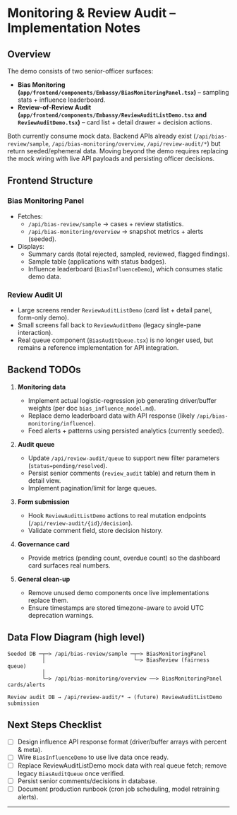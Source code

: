# Monitoring & Review Audit – Implementation Notes

## Overview
The demo consists of two senior-officer surfaces:
- **Bias Monitoring (`app/frontend/components/Embassy/BiasMonitoringPanel.tsx`)** – sampling stats + influence leaderboard.
- **Review-of-Review Audit (`app/frontend/components/Embassy/ReviewAuditListDemo.tsx` and `ReviewAuditDemo.tsx`)** – card list + detail drawer + decision actions.

Both currently consume mock data. Backend APIs already exist (`/api/bias-review/sample`, `/api/bias-monitoring/overview`, `/api/review-audit/*`) but return seeded/ephemeral data. Moving beyond the demo requires replacing the mock wiring with live API payloads and persisting officer decisions.

## Frontend Structure
### Bias Monitoring Panel
- Fetches:
  - `/api/bias-review/sample` → cases + review statistics.
  - `/api/bias-monitoring/overview` → snapshot metrics + alerts (seeded).
- Displays:
  - Summary cards (total rejected, sampled, reviewed, flagged findings).
  - Sample table (applications with status badges).
  - Influence leaderboard (`BiasInfluenceDemo`), which consumes static demo data.

### Review Audit UI
- Large screens render `ReviewAuditListDemo` (card list + detail panel, form-only demo).
- Small screens fall back to `ReviewAuditDemo` (legacy single-pane interaction).
- Real queue component (`BiasAuditQueue.tsx`) is no longer used, but remains a reference implementation for API integration.

## Backend TODOs
1. **Monitoring data**
   - Implement actual logistic-regression job generating driver/buffer weights (per doc `bias_influence_model.md`).
   - Replace demo leaderboard data with API response (likely `/api/bias-monitoring/influence`).
   - Feed alerts + patterns using persisted analytics (currently seeded).

2. **Audit queue**
   - Update `/api/review-audit/queue` to support new filter parameters (`status=pending/resolved`).
   - Persist senior comments (`review_audit` table) and return them in detail view.
   - Implement pagination/limit for large queues.

3. **Form submission**
   - Hook `ReviewAuditListDemo` actions to real mutation endpoints (`/api/review-audit/{id}/decision`).
   - Validate comment field, store decision history.

4. **Governance card**
   - Provide metrics (pending count, overdue count) so the dashboard card surfaces real numbers.

5. **General clean-up**
   - Remove unused demo components once live implementations replace them.
   - Ensure timestamps are stored timezone-aware to avoid UTC deprecation warnings.

## Data Flow Diagram (high level)
```
Seeded DB ─┬─> /api/bias-review/sample ─┬─> BiasMonitoringPanel
           │                            └─> BiasReview (fairness queue)
           │
           └─> /api/bias-monitoring/overview ──> BiasMonitoringPanel cards/alerts

Review audit DB → /api/review-audit/* → (future) ReviewAuditListDemo submission
```

## Next Steps Checklist
- [ ] Design influence API response format (driver/buffer arrays with percent & meta).
- [ ] Wire `BiasInfluenceDemo` to use live data once ready.
- [ ] Replace ReviewAuditListDemo mock data with real queue fetch; remove legacy `BiasAuditQueue` once verified.
- [ ] Persist senior comments/decisions in database.
- [ ] Document production runbook (cron job scheduling, model retraining alerts).

---
